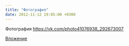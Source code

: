 ```yaml
---
title: "Фотография"
date: 2012-11-12 19:05:00 +0300
---
```


Фотография
https://vk.com/photo41076938_292673007

[Вложение](https://vk.com/photo41076938_292673007)
